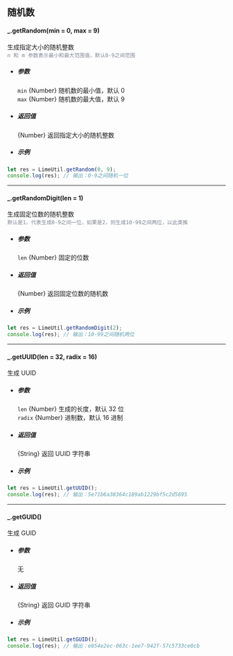 ## 随机数

#### \_.getRandom(min = 0, max = 9)

生成指定大小的随机整数  
<span style="color:#808695">`n 和 m 参数表示最小和最大范围值，默认0-9之间范围`</span>

- ##### 参数

  `min` {Number} 随机数的最小值，默认 0  
  `max` {Number} 随机数的最大值，默认 9

- ##### 返回值

  {Number} 返回指定大小的随机整数

- ##### 示例

```javascript
let res = LimeUtil.getRandom(0, 9);
console.log(res); // 输出：0-9之间随机一位
```

---

#### \_.getRandomDigit(len = 1)

生成固定位数的随机整数  
<span style="color:#808695">`默认是1，代表生成0-9之间一位，如果是2，则生成10-99之间两位，以此类推`</span>

- ##### 参数

  `len` {Number} 固定的位数

- ##### 返回值

  {Number} 返回固定位数的随机数

- ##### 示例

```javascript
let res = LimeUtil.getRandomDigit(2);
console.log(res); // 输出：10-99之间随机两位
```

---

#### \_.getUUID(len = 32, radix = 16)

生成 UUID

- ##### 参数

  `len` {Number} 生成的长度，默认 32 位  
  `radix` {Number} 进制数，默认 16 进制

- ##### 返回值

  {String} 返回 UUID 字符串

- ##### 示例

```javascript
let res = LimeUtil.getUUID();
console.log(res); // 输出：5e71b6a38364c189ab1229bf5c2d5695
```

---

#### \_.getGUID()

生成 GUID

- ##### 参数

  无

- ##### 返回值

  {String} 返回 GUID 字符串

- ##### 示例

```javascript
let res = LimeUtil.getGUID();
console.log(res); // 输出：e854e2ec-063c-1ee7-942f-57c5733ce0cb
```
